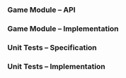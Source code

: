 ### Game Module – API


### Game Module – Implementation

### Unit Tests – Specification


### Unit Tests – Implementation

